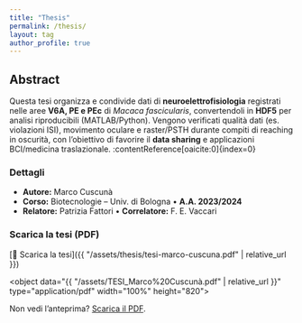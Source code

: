 ```yaml
---
title: "Thesis"
permalink: /thesis/
layout: tag
author_profile: true
---
```


## Abstract
Questa tesi organizza e condivide dati di **neuroelettrofisiologia** registrati nelle aree **V6A, PE e PEc** di *Macaca fascicularis*, convertendoli in **HDF5** per analisi riproducibili (MATLAB/Python). Vengono verificati qualità dati (es. violazioni ISI), movimento oculare e raster/PSTH durante compiti di reaching in oscurità, con l’obiettivo di favorire il **data sharing** e applicazioni BCI/medicina traslazionale. :contentReference[oaicite:0]{index=0}

### Dettagli
- **Autore:** Marco Cuscunà  
- **Corso:** Biotecnologie – Univ. di Bologna • **A.A. 2023/2024**  
- **Relatore:** Patrizia Fattori • **Correlatore:** F. E. Vaccari

### Scarica la tesi (PDF)
[📄 Scarica la tesi]({{ "/assets/thesis/tesi-marco-cuscuna.pdf" | relative_url }})

<!-- (Opzionale) incorpora il PDF nella pagina -->
<object data="{{ "/assets/TESI_Marco%20Cuscunà.pdf" | relative_url }}" type="application/pdf" width="100%" height="820">
  <p>Non vedi l’anteprima? <a href="{{ "/assets/TESI_Marco%20Cuscunà.pdf" | relative_url }}">Scarica il PDF</a>.</p>
</object>

